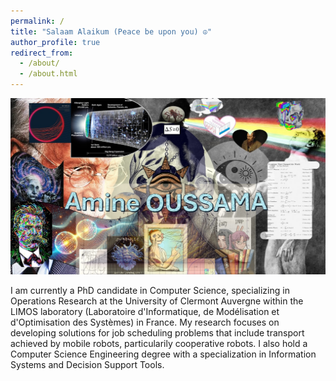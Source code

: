 ```yaml
---
permalink: /
title: "Salaam Alaikum (Peace be upon you) ☮︎"
author_profile: true
redirect_from: 
  - /about/
  - /about.html
---
```


![Alt Text](../images/art.jpg "Optional Title")

I am currently a PhD candidate in Computer Science, specializing in Operations Research at the University of Clermont Auvergne within the LIMOS laboratory (Laboratoire d'Informatique, de Modélisation et d'Optimisation des Systèmes) in France. My research focuses on developing solutions for job scheduling problems that include transport achieved by mobile robots, particularily cooperative robots. I also hold a Computer Science Engineering degree with a specialization in Information Systems and Decision Support Tools.